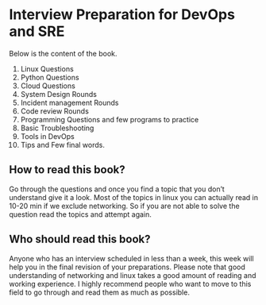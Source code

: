 # Interview Preparation for DevOps and SRE

Below is the content of the book. 
1. Linux Questions
2. Python Questions
3. Cloud Questions
4. System Design Rounds
5. Incident management Rounds
6. Code review Rounds
7. Programming Questions and few programs to practice
8. Basic Troubleshooting
9. Tools in DevOps
10. Tips and Few final words. 


## How to read this book?
Go through the questions and once you find a topic that you don’t understand give it a look.
Most of the topics in linux you can actually read in 10-20 min if we exclude networking. So if
you are not able to solve the question read the topics and attempt again.


## Who should read this book?
Anyone who has an interview scheduled in less than a week, this week will help you in the
final revision of your preparations. Please note that good understanding of networking and
linux takes a good amount of reading and working experience. I highly recommend people
who want to move to this field to go through and read them as much as possible.
